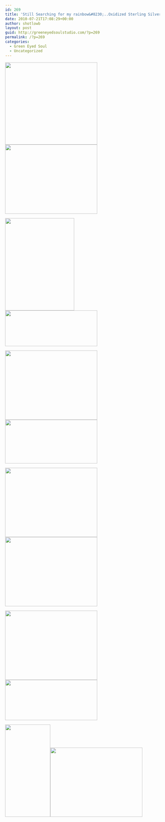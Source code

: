 ```yaml
---
id: 269
title: 'Still Searching for my rainbow&#8230;..Oxidized Sterling Silver and Color'
date: 2010-07-21T17:08:29+00:00
author: shotlowb
layout: post
guid: http://greeneyedsoulstudio.com/?p=269
permalink: /?p=269
categories:
  - Green Eyed Soul
  - Uncategorized
---
```

<a rel="attachment wp-att-270" href="http://greeneyedsoulstudio.com/wp-content/uploads/2010/07/dogsyardjewelry-0481.jpg"><img class="alignnone size-medium wp-image-270" title="dogs,yard,jewelry 048" src="http://greeneyedsoulstudio.com/wp-content/uploads/2010/07/dogsyardjewelry-0481-300x267.jpg" alt="" width="300" height="267" /></a><a rel="attachment wp-att-271" href="http://greeneyedsoulstudio.com/wp-content/uploads/2010/07/dogsyardjewelry-047.jpg"><img class="alignnone size-medium wp-image-271" title="dogs,yard,jewelry 047" src="http://greeneyedsoulstudio.com/wp-content/uploads/2010/07/dogsyardjewelry-047-300x225.jpg" alt="" width="300" height="225" /></a>

<a rel="attachment wp-att-272" href="http://localhost:4567/wp-content/uploads/2010/07/dogsyardjewelry-004.jpg"><img class="alignnone size-medium wp-image-272" title="dogs,yard,jewelry 004" src="http://localhost:4567/wp-content/uploads/2010/07/dogsyardjewelry-004-225x300.jpg" alt="" width="225" height="300" /></a><a rel="attachment wp-att-273" href="http://greeneyedsoulstudio.com/wp-content/uploads/2010/07/dogsyardjewelry-064.jpg"><img class="alignnone size-medium wp-image-273" title="dogs,yard,jewelry 064" src="http://greeneyedsoulstudio.com/wp-content/uploads/2010/07/dogsyardjewelry-064-300x116.jpg" alt="" width="300" height="116" /></a>

<a rel="attachment wp-att-274" href="http://greeneyedsoulstudio.com/wp-content/uploads/2010/07/dogsyardjewelry-007.jpg"><img class="alignnone size-medium wp-image-274" title="dogs,yard,jewelry 007" src="http://greeneyedsoulstudio.com/wp-content/uploads/2010/07/dogsyardjewelry-007-300x225.jpg" alt="" width="300" height="225" /></a><a rel="attachment wp-att-275" href="http://greeneyedsoulstudio.com/wp-content/uploads/2010/07/dogsyardjewelry-071.jpg"><img class="alignnone size-medium wp-image-275" title="dogs,yard,jewelry 071" src="http://greeneyedsoulstudio.com/wp-content/uploads/2010/07/dogsyardjewelry-071-300x142.jpg" alt="" width="300" height="142" /></a>

<a rel="attachment wp-att-276" href="http://greeneyedsoulstudio.com/wp-content/uploads/2010/07/dogsyardjewelry-076.jpg"><img class="alignnone size-medium wp-image-276" title="dogs,yard,jewelry 076" src="http://greeneyedsoulstudio.com/wp-content/uploads/2010/07/dogsyardjewelry-076-300x225.jpg" alt="" width="300" height="225" /></a><a rel="attachment wp-att-277" href="http://greeneyedsoulstudio.com/wp-content/uploads/2010/07/dogsyardjewelry-074.jpg"><img class="alignnone size-medium wp-image-277" title="dogs,yard,jewelry 074" src="http://greeneyedsoulstudio.com/wp-content/uploads/2010/07/dogsyardjewelry-074-300x225.jpg" alt="" width="300" height="225" /></a>

<a rel="attachment wp-att-278" href="http://greeneyedsoulstudio.com/wp-content/uploads/2010/07/dogsyardjewelry-080.jpg"><img class="alignnone size-medium wp-image-278" title="dogs,yard,jewelry 080" src="http://greeneyedsoulstudio.com/wp-content/uploads/2010/07/dogsyardjewelry-080-300x225.jpg" alt="" width="300" height="225" /></a><a rel="attachment wp-att-279" href="http://greeneyedsoulstudio.com/wp-content/uploads/2010/07/dogsyardjewelry-079.jpg"><img class="alignnone size-medium wp-image-279" title="dogs,yard,jewelry 079" src="http://greeneyedsoulstudio.com/wp-content/uploads/2010/07/dogsyardjewelry-079-300x131.jpg" alt="" width="300" height="131" /></a>

<a rel="attachment wp-att-280" href="http://greeneyedsoulstudio.com/wp-content/uploads/2010/07/dogsyardjewelry-019.jpg"><img class="alignnone size-medium wp-image-280" title="dogs,yard,jewelry 019" src="http://greeneyedsoulstudio.com/wp-content/uploads/2010/07/dogsyardjewelry-019-147x300.jpg" alt="" width="147" height="300" /></a><a rel="attachment wp-att-281" href="http://greeneyedsoulstudio.com/wp-content/uploads/2010/07/dogsyardjewelry-034.jpg"><img class="alignnone size-medium wp-image-281" title="dogs,yard,jewelry 034" src="http://greeneyedsoulstudio.com/wp-content/uploads/2010/07/dogsyardjewelry-034-300x225.jpg" alt="" width="300" height="225" /></a>
